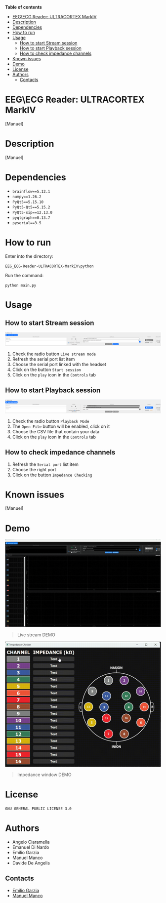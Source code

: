 <!-- toc start: 3 [do not erase this comment] -->
**Table of contents**
- [EEG\ECG Reader: ULTRACORTEX MarkIV](#eegecg-reader-ultracortex-markiv)
- [Description](#description)
- [Dependencies](#dependencies)
- [How to run](#how-to-run)
- [Usage](#usage)
	- [How to start Stream session](#how-to-start-stream-session)
	- [How to start Playback session](#how-to-start-playback-session)
	- [How to check impedance channels](#how-to-check-impedance-channels)
- [Known issues](#known-issues)
- [Demo](#demo)
- [License](#license)
- [Authors](#authors)
	- [Contacts](#contacts)
<!-- toc end [do not erase this comment] -->

# EEG\ECG Reader: ULTRACORTEX MarkIV
[Manuel]
# Description
[Manuel]
# Dependencies

* `brainflow==5.12.1`
* `numpy==1.26.2`
* `PyQt5==5.15.10`
* `PyQt5-Qt5==5.15.2`
* `PyQt5-sip==12.13.0`
* `pyqtgraph==0.13.7`
* `pyserial==3.5`

# How to run

Enter into the directory:

`EEG_ECG-Reader-ULTRACORTEX-MarkIV\python`

Run the command:

`python main.py`

# Usage

## How to start Stream session

![tool bar](image/live%20streamm%20tool.png)

1. Check the radio button `Live stream mode`
1. Refresh the serial port list item
1. Choose the serial port linked with the headset
1. Click on the button `Start session`
1. Click on the `play` icon in the `Controls` tab

## How to start Playback session

![tool bar](image/playback%20tool.png)

1. Check the radio button `Playback Mode`
1. The `Open File` button will be enabled, click on it
1. Choose the CSV file that contain your data
1. Click on the `play` icon in the `Controls` tab

## How to check impedance channels

1. Refresh the `Serial port` list item
1. Choose the right port
1. Click on the button `Impedance Checking`

# Known issues

[Manuel]

# Demo

![Live stream demo](image/stream.gif)
> Live stream DEMO

![Impedance DEMO](image/impedance.gif)
> Impedance window DEMO

# License

`GNU GENERAL PUBLIC LICENSE 3.0`

# Authors

* Angelo Ciaramella
* Emanuel Di Nardo
* Emilio Garzia
* Manuel Manco
* Davide De Angelis

## Contacts

* [Emilio Garzia](mailto:emilio.garzia001@studenti.uniparthenope.it)
* [Manuel Manco](mailto:manuel.manco001@studenti.uniparthenope.it)

